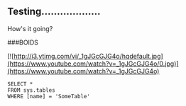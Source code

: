 
## Testing...................

How's it going?

###BOIDS

[![http://i3.ytimg.com/vi/_1gJGcGJG4o/hqdefault.jpg](https://www.youtube.com/watch?v=_1gJGcGJG4o/0.jpg)](https://www.youtube.com/watch?v=_1gJGcGJG4o)


 ```tsql
 SELECT *
 FROM sys.tables
 WHERE [name] = 'SomeTable'
 ```

